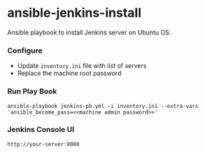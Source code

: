 # ansible-jenkins-install
Ansible playbook to install Jenkins server on Ubuntu OS.

### Configure
- Update `inventory.ini` file with list of servers
- Replace the machine root password 

### Run Play Book
 ```
ansible-playbook jenkins-pb.yml -i inventory.ini --extra-vars 'ansible_become_pass=<<machine admin password>>'
```
### Jenkins Console UI
```
http://your-server:8080
```
